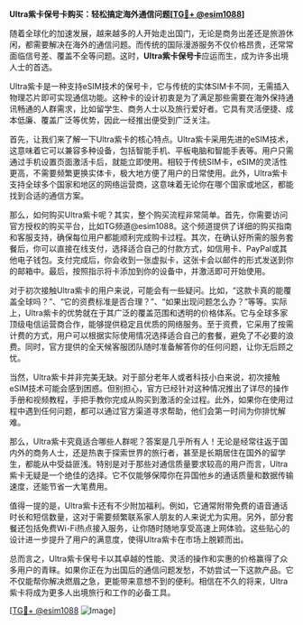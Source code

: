 **Ultra紫卡保号卡购买：轻松搞定海外通信问题[[TG💪+ @esim1088](https://t.me/s/esim1088)]**

随着全球化的加速发展，越来越多的人开始走出国门，无论是商务出差还是旅游休闲，都需要解决在海外的通信问题。而传统的国际漫游服务不仅价格昂贵，还常常面临信号差、覆盖不全等问题。这时，**Ultra紫卡保号卡**应运而生，成为许多出境人士的首选。

Ultra紫卡是一种支持eSIM技术的保号卡，它与传统的实体SIM卡不同，无需插入物理芯片即可实现通信功能。这种卡的设计初衷是为了满足那些需要在海外保持通讯畅通的人群需求，比如留学生、商务人士以及旅行爱好者。它具有灵活便捷、成本低廉、覆盖广泛等优势，因此一经推出便受到广泛关注。

首先，让我们来了解一下Ultra紫卡的核心特点。Ultra紫卡采用先进的eSIM技术，这意味着它可以兼容多种设备，包括智能手机、平板电脑和智能手表等。用户只需通过手机设置页面激活卡后，就能立即使用。相较于传统SIM卡，eSIM的灵活性更高，不需要频繁更换实体卡，极大地方便了用户的日常使用。此外，Ultra紫卡支持全球多个国家和地区的网络运营商，这意味着无论你在哪个国家或地区，都能找到合适的通信方案。

那么，如何购买Ultra紫卡呢？其实，整个购买流程非常简单。首先，你需要访问官方授权的购买平台，比如TG频道@esim1088。这个频道提供了详细的购买指南和客服支持，确保每位用户都能顺利完成购卡过程。其次，在确认好所需的服务套餐后，你可以直接在线支付，选择适合自己的付款方式，如信用卡、PayPal或其他电子钱包。支付完成后，你会收到一张虚拟卡，这张卡会以邮件的形式发送到你的邮箱中。最后，按照指示将卡添加到你的设备中，并激活即可开始使用。

对于初次接触Ultra紫卡的用户来说，可能会有一些疑问。比如，“这款卡真的能覆盖全球吗？”、“它的资费标准是否合理？”、“如果出现问题怎么办？”等等。实际上，Ultra紫卡的优势就在于其广泛的覆盖范围和透明的价格体系。它与全球多家顶级电信运营商合作，能够提供稳定且优质的网络服务。至于资费，它采用了按需计费的方式，用户可以根据实际使用情况选择适合自己的套餐，避免了不必要的浪费。同时，官方提供的全天候客服团队随时准备解答你的任何问题，让你无后顾之忧。

当然，Ultra紫卡并非完美无缺。对于部分老年人或者科技小白来说，初次接触eSIM技术可能会感到困惑。但别担心，官方已经针对这种情况推出了详尽的操作手册和视频教程，手把手教你完成从购买到激活的全过程。此外，如果你在使用过程中遇到任何问题，都可以通过官方渠道寻求帮助，他们会第一时间为你排忧解难。

那么，Ultra紫卡究竟适合哪些人群呢？答案是几乎所有人！无论是经常往返于国内外的商务人士，还是热衷于探索世界的旅行者，甚至是长期居住在国外的留学生，都能从中受益匪浅。特别是对于那些对通信质量要求较高的用户而言，Ultra紫卡无疑是一个绝佳的选择。它不仅能够保障你在异国他乡的通话质量和数据传输速度，还能节省一大笔费用。

值得一提的是，Ultra紫卡还有不少附加福利。例如，它通常附带免费的语音通话时长和短信数量，这对于需要频繁联系家人朋友的人来说尤为实用。另外，部分套餐还包括免费Wi-Fi热点接入服务，让你随时随地享受高速上网体验。这些贴心的设计进一步提升了用户的满意度，使得Ultra紫卡在市场上脱颖而出。

总而言之，Ultra紫卡保号卡以其卓越的性能、灵活的操作和实惠的价格赢得了众多用户的青睐。如果你正在为出国后的通信问题发愁，不妨尝试一下这款产品。它不仅能帮你解决燃眉之急，更能带来意想不到的便利。相信在不久的将来，Ultra紫卡将成为更多人出境旅行和工作的必备工具。

[[TG💪+ @esim1088](https://t.me/s/esim1088) ![Image](https://i.postimg.cc/4NQfJmqS/Snipaste-2025-05-13-00-14-12.png)]